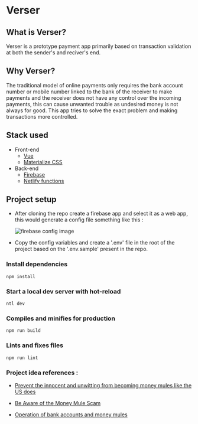 # Verser

## What is Verser?

Verser is a prototype payment app primarily based on transaction validation at both the sender's and reciver's end.

## Why Verser?

The traditional model of online payments only requires the bank account number or mobile number linked to the bank of the receiver to make payments and the receiver does not have any control over the incoming payments, this can cause unwanted trouble as undesired money is not always for good. This app tries to solve the exact problem and making transactions more controlled.

## Stack used

- Front-end
  - [Vue](https://v3.vuejs.org/)
  - [Materialize CSS](https://materializecss.com/)
- Back-end
  - [Firebase](https://firebase.google.com/)
  - [Netlify functions](https://functions.netlify.com/)

## Project setup

- After cloning the repo create a firebase app and select it as a web app, this would generate a config file something like this :

  ![firebase config image](https://gblobscdn.gitbook.com/assets%2F-LD0Q9Laf5be7GA-f2fQ%2F-LMCZzZUUayTB3DoPXew%2F-LMCaFaca3QlMPkm41GA%2F3.jpg?alt=media&token=06323e25-1f17-4145-8c23-9e35a96d070f)

- Copy the config variables and create a '.env' file in the root of the project based on the '.env.sample' present in the repo.

### Install dependencies

```
npm install
```

### Start a local dev server with hot-reload

```
ntl dev
```

### Compiles and minifies for production

```
npm run build
```

### Lints and fixes files

```
npm run lint
```

### Project idea references :

- [Prevent the innocent and unwitting from becoming money mules like the US does](https://www.change.org/p/actionfraud-prevent-the-innocent-and-unwitting-from-becoming-money-mules-like-the-us-does?redirect=false)

- [Be Aware of the Money Mule Scam](https://www.fs-trust.com/2021/02/10/be-aware-of-the-money-mule-scam)

- [Operation of bank accounts and money mules](https://www.rbi.org.in/scripts/NotificationUser.aspx?Id=6136&Mode=0)
